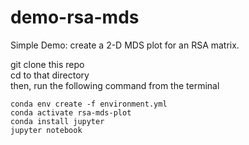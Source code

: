 # demo-rsa-mds

Simple Demo: create a 2-D MDS plot for an RSA matrix.


git clone this repo <br/>
cd to that directory <br/>
then, run the following command from the terminal<br/>

```
conda env create -f environment.yml
conda activate rsa-mds-plot
conda install jupyter
jupyter notebook
```

